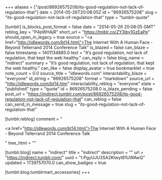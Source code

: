 +++
aliases = ["/post/86926575208/its-good-regulation-not-lack-of-regulation-that"]
date = 2014-05-26T20:08:05Z
id = "86926575208"
slug = "its-good-regulation-not-lack-of-regulation-that"
type = "tumblr-quote"

[tumblr]
is_blocks_post_format = false
date = "2014-05-26 20:08:05 GMT"
reblog_key = "P4pWHAjR"
short_url = "https://tmblr.co/ZY3jby1GzEaPe"
should_open_in_legacy = true
source = "<a href=\"http://idlewords.com/bt14.htm\">The Internet With A Human Face - Beyond Tellerrand 2014 Conference Talk</a>"
is_blazed = false
can_blaze = false
timestamp = 1401134885.0
text = "It&rsquo;s good regulation, not lack of regulation, that kept the web healthy."
can_reply = false
blog_name = "indirect"
summary = "It’s good regulation, not lack of regulation, that kept the web healthy."
can_like = false
display_avatar = true
bookmarklet = true
note_count = 0.0
source_title = "idlewords.com"
interactability_blaze = "everyone"
id_string = "86926575208"
format = "markdown"
source_url = "http://idlewords.com/bt14.htm"
interactability_reblog = "everyone"
state = "published"
type = "quote"
id = 86926575208.0
is_blaze_pending = false
post_url = "https://indirect.tumblr.com/post/86926575208/its-good-regulation-not-lack-of-regulation-that"
can_reblog = false
can_send_in_message = true
slug = "its-good-regulation-not-lack-of-regulation-that"

[tumblr.reblog]
comment = "<p><a href=\"http://idlewords.com/bt14.htm\">The Internet With A Human Face - Beyond Tellerrand 2014 Conference Talk</a></p>"
tree_html = ""

[tumblr.blog]
name = "indirect"
title = "indirect"
description = ""
url = "https://indirect.tumblr.com/"
uuid = "t:PgyUJU3SA2Klwyt81UWAwQ"
updated = 1739757070.0
can_show_badges = true

[tumblr.blog.tumblrmart_accessories]
+++
